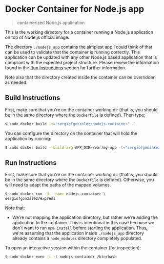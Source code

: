 # Docker Container for Node.js app
> containerized Node.js application

This is the working directory for a container running a Node.js application on top of Node.js official image.

The directory `./nodejs_app` contains the simplest app i could think of that can be used to validate that the container is running correctly. This application can be updated with any other Node.js based application that is compliant with the expected project structure. Please review the information found in the [Run Instructions](#run-instructions) section for further information.

Note also that the directory created inside the container can be overridden as needed.

## Build Instructions
First, make sure that you're on the container working dir (that is, you should be in the same directory where the `Dockerfile` is defined).
Then type:
```bash
$ sudo docker build -t="sergiofgonzalez/nodejs-container" .
```

You can configure the directory on the container that will hold the application by running:

```bash
$ sudo docker build --build-arg APP_DIR=/var/my-app -t="sergiofgonzalez/express" .
```

## Run Instructions
First, make sure that you're on the container working dir (that is, you should be in the same directory where the `Dockerfile` is defined). Otherwise, you will need to adapt the paths of the mapped volumes.
```bash
$ sudo docker run -d --name nodejs-container \
sergiofgonzalez/express
```

Note that:
+ We're not mapping the application directory, but rather we're adding the application to the container. This is intentional in this case because we don't want to run `npm install` before starting the application. Thus, we're assuming that the application inside `./nodejs_app` directory already contains a `node_modules` directory completely populated.


To open an interactive session within the container (for inspection):
```bash
$ sudo docker exec -i -t nodejs-container /bin/bash
```